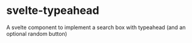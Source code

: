 # svelte-typeahead
A svelte component to implement a search box with typeahead (and an optional random button)

